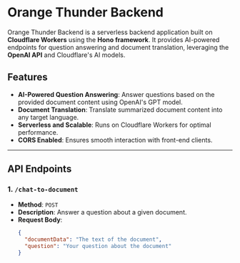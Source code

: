 # Orange Thunder Backend

Orange Thunder Backend is a serverless backend application built on **Cloudflare Workers** using the **Hono framework**. It provides AI-powered endpoints for question answering and document translation, leveraging the **OpenAI API** and Cloudflare's AI models.

## Features

- **AI-Powered Question Answering**: Answer questions based on the provided document content using OpenAI's GPT model.
- **Document Translation**: Translate summarized document content into any target language.
- **Serverless and Scalable**: Runs on Cloudflare Workers for optimal performance.
- **CORS Enabled**: Ensures smooth interaction with front-end clients.

---

## API Endpoints

### 1. `/chat-to-document`

- **Method**: `POST`
- **Description**: Answer a question about a given document.
- **Request Body**:
  ```json
  {
  	"documentData": "The text of the document",
  	"question": "Your question about the document"
  }
  ```
